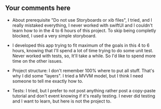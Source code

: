 ## Your comments here

- About prerequisite "Do not use Storyboards or xib files", I tried, and I really mistaked everything, I never worked with swiftUI and I couldn't learn how to in the 4 to 6 hours of this project. To skip being completly blocked, I used a very simple storyboard.

- I developed this app trying to fit maximum of the goals in this 4 to 6 hours, knowing that I'll spend a lot of time trying to do some unit test. Never worked with tests, so, It'll take a while. So I'd like to spend more time on the other issues.

- Project structure: I don't remember 100% where to put all stuff. That's why I did some "layers". I tried a MVVM model, but I think I need someone to tell me exactly how to.

- Tests: I tried, but I prefer to not post anything rather post a copy-paste tutorial and don't event knowing if it's really testing. I never did testing and I want to learn, but here is not the project to.
